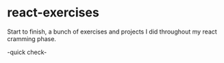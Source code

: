 # react-exercises
Start to finish, a bunch of exercises and projects I did throughout my react cramming phase.

-quick check-
